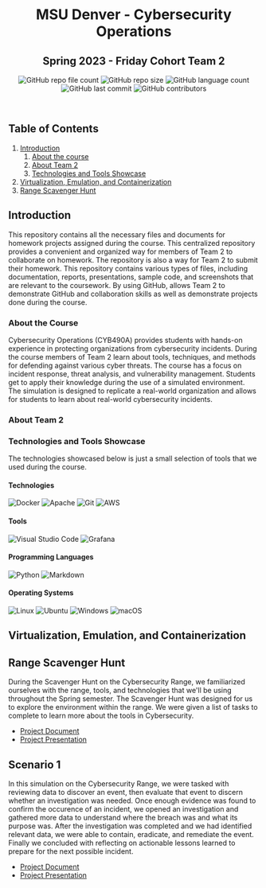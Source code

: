 <h1 align="center">
    MSU Denver - Cybersecurity Operations
</h1>
<h2 align="center">
    Spring 2023 - Friday Cohort Team 2
</h2>
<p align="center">
<img alt="GitHub repo file count" src="https://img.shields.io/github/directory-file-count/xata/spring2023-cyb490a-team2?style=plastic">
<img alt="GitHub repo size" src="https://img.shields.io/github/repo-size/xata/spring2023-cyb490a-team2?style=plastic">
<img alt="GitHub language count" src="https://img.shields.io/github/languages/count/xata/spring2023-cyb490a-team2?style=plastic">
<img alt="GitHub last commit" src="https://img.shields.io/github/last-commit/xata/spring2023-cyb490a-team2?style=plastic">
<img alt="GitHub contributors" src="https://img.shields.io/github/contributors/xata/spring2023-cyb490a-team2?style=plastic">
</p>
<br>

## Table of Contents
1. [Introduction](#introduction)
    1. [About the course](#about-the-course)
    2. [About Team 2](#about-team-2)
    3. [Technologies and Tools Showcase](#technologies-and-tools-showcase)
2. [Virtualization, Emulation, and Containerization](#virtualization-emulation-and-containerization)
3. [Range Scavenger Hunt](#range-scavenger-hunt)
## Introduction
This repository contains all the necessary files and documents for homework projects assigned during the course. This centralized repository provides a convenient and organized way for members of Team 2 to collaborate on homework. The repository is also a way for Team 2 to submit their homework. This repository contains various types of files, including documentation, reports, presentations, sample code, and screenshots that are relevant to the coursework. By using GitHub, allows Team 2 to demonstrate GitHub and collaboration skills as well as demonstrate projects done during the course.
### About the Course
Cybersecurity Operations (CYB490A) provides students with hands-on experience in protecting organizations from cybersecurity incidents. During the course members of Team 2 learn about tools, techniques, and methods for defending against various cyber threats. The course has a focus on incident response, threat analysis, and vulnerability management. Students get to apply their knowledge during the use of a simulated environment. The simulation is designed to replicate a real-world organization and allows for students to learn about real-world cybersecurity incidents. 
### About Team 2
### Technologies and Tools Showcase
The technologies showcased below is just a small selection of tools that we used during the course.
<br>

#### Technologies
![Docker](https://img.shields.io/badge/docker-%230db7ed.svg?style=for-the-badge&logo=docker&logoColor=white)
![Apache](https://img.shields.io/badge/apache-%23D42029.svg?style=for-the-badge&logo=apache&logoColor=white)
![Git](https://img.shields.io/badge/git-%23F05033.svg?style=for-the-badge&logo=git&logoColor=white)
![AWS](https://img.shields.io/badge/AWS-%23FF9900.svg?style=for-the-badge&logo=amazon-aws&logoColor=white)

#### Tools
![Visual Studio Code](https://img.shields.io/badge/Visual%20Studio%20Code-0078d7.svg?style=for-the-badge&logo=visual-studio-code&logoColor=white)
![Grafana](https://img.shields.io/badge/grafana-%23F46800.svg?style=for-the-badge&logo=grafana&logoColor=white)

#### Programming Languages
![Python](https://img.shields.io/badge/python-3670A0?style=for-the-badge&logo=python&logoColor=ffdd54)
![Markdown](https://img.shields.io/badge/markdown-%23000000.svg?style=for-the-badge&logo=markdown&logoColor=white)

#### Operating Systems
![Linux](https://img.shields.io/badge/Linux-FCC624?style=for-the-badge&logo=linux&logoColor=black)
![Ubuntu](https://img.shields.io/badge/Ubuntu-E95420?style=for-the-badge&logo=ubuntu&logoColor=white)
![Windows](https://img.shields.io/badge/Windows-0078D6?style=for-the-badge&logo=windows&logoColor=white)
![macOS](https://img.shields.io/badge/mac%20os-000000?style=for-the-badge&logo=macos&logoColor=F0F0F0)
## Virtualization, Emulation, and Containerization
## Range Scavenger Hunt
During the Scavenger Hunt on the Cybersecurity Range, we familiarized ourselves with the range, tools, and technologies that we'll be using throughout the Spring semester. The Scavenger Hunt was designed for us to explore the environment within the range. We were given a list of tasks to complete to learn more about the tools in Cybersecurity.
- [Project Document](/scavenger-hunt/team2-sv-document.md)
- [Project Presentation](/scavenger-hunt/team2-sv-presentation.pptx)

## Scenario 1
In this simulation on the Cybersecurity Range, we were tasked with reviewing data to discover an event, then evaluate that event to discern whether an investigation was needed. Once enough evidence was found to confirm the occurence of an incident, we opened an investigation and gathered more data to understand where the breach was and what its purpose was. After the investigation was completed and we had identified relevant data, we were able to contain, eradicate, and remediate the event. Finally we concluded with reflecting on actionable lessons learned to prepare for the next possible incident.
- [Project Document](/scenario-one/team2-sv-document.md)
- [Project Presentation](/scenario-one/team2-sv-presentation.pptx)

